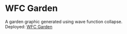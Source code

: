 # WFC Garden
 A garden graphic generated using wave function collapse.<br>
 Deployed: [WFC Garden](https://ns236.github.io/WFC-Garden/)
